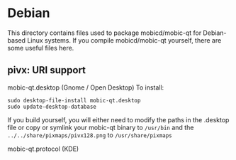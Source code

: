 
Debian
====================
This directory contains files used to package mobicd/mobic-qt
for Debian-based Linux systems. If you compile mobicd/mobic-qt yourself, there are some useful files here.

## pivx: URI support ##


mobic-qt.desktop  (Gnome / Open Desktop)
To install:

	sudo desktop-file-install mobic-qt.desktop
	sudo update-desktop-database

If you build yourself, you will either need to modify the paths in
the .desktop file or copy or symlink your mobic-qt binary to `/usr/bin`
and the `../../share/pixmaps/pivx128.png` to `/usr/share/pixmaps`

mobic-qt.protocol (KDE)

